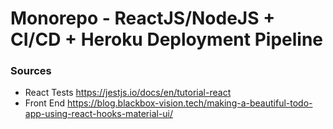 # Monorepo - ReactJS/NodeJS + CI/CD + Heroku Deployment Pipeline

### Sources

- React Tests
  https://jestjs.io/docs/en/tutorial-react
- Front End
  https://blog.blackbox-vision.tech/making-a-beautiful-todo-app-using-react-hooks-material-ui/
